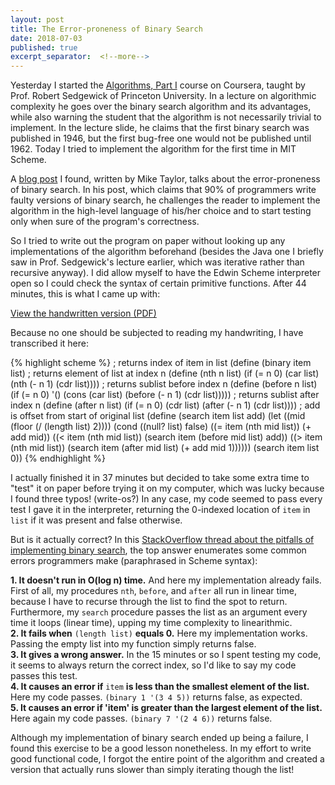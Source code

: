 ```yaml
---
layout: post
title: The Error-proneness of Binary Search
date: 2018-07-03
published: true
excerpt_separator:  <!--more-->
---
```

Yesterday I started the [Algorithms, Part I](https://www.coursera.org/learn/algorithms-part1) course on Coursera, taught by Prof. Robert Sedgewick of Princeton University. In a lecture on algorithmic complexity he goes over the binary search algorithm and its advantages, while also warning the student that the algorithm is not necessarily trivial to implement. In the lecture slide, he claims that the first binary search was published in 1946, but the first bug-free one would not be published until 1962. Today I tried to implement the algorithm for the first time in MIT Scheme.  
<!--more-->

A [blog post](https://reprog.wordpress.com/2010/04/19/are-you-one-of-the-10-percent/) I found, written by Mike Taylor, talks about the error-proneness of binary search. In his post, which claims that 90% of programmers write faulty versions of binary search, he challenges the reader to implement the algorithm in the high-level language of his/her choice and to start testing only when sure of the program's correctness.  

So I tried to write out the program on paper without looking up any implementations of the algorithm beforehand (besides the Java one I briefly saw in Prof. Sedgewick's lecture earlier, which was iterative rather than recursive anyway). I did allow myself to have the Edwin Scheme interpreter open so I could check the syntax of certain primitive functions. After 44 minutes, this is what I came up with:  

[View the handwritten version (PDF)](/media/binary-search/binary-search.pdf)  

Because no one should be subjected to reading my handwriting, I have transcribed it here:  

{% highlight scheme %}
; returns index of item in list
(define (binary item list)
  ; returns element of list at index n
  (define (nth n list)
    (if (= n 0) (car list) (nth (- n 1) (cdr list))))
  ; returns sublist before index n
  (define (before n list)
    (if (= n 0) '() (cons (car list) 
                          (before (- n 1) (cdr list)))))
  ; returns sublist after index n
  (define (after n list)
    (if (= n 0) (cdr list) (after (- n 1) (cdr list))))
  ; add is offset from start of original list
  (define (search item list add)
    (let ((mid (floor (/ (length list) 2))))
      (cond ((null? list) false)
            ((= item (nth mid list))
             (+ add mid))
            ((< item (nth mid list))
             (search item (before mid list) add))
            ((> item (nth mid list))
             (search item (after mid list) (+ add mid 1))))))
  (search item list 0))
{% endhighlight %}

I actually finished it in 37 minutes but decided to take some extra time to "test" it on paper before trying it on my computer, which was lucky because I found three typos! (write-os?) In any case, my code seemed to pass every test I gave it in the interpreter, returning the 0-indexed location of `item` in `list` if it was present and false otherwise.  

But is it actually correct? In this [StackOverflow thread about the pitfalls of implementing binary search](https://stackoverflow.com/questions/504335/what-are-the-pitfalls-in-implementing-binary-search), the top answer enumerates some common errors programmers make (paraphrased in Scheme syntax):  

__1. It doesn't run in O(log n) time.__ And here my implementation already fails. First of all, my procedures `nth`, `before`, and `after` all run in linear time, because I have to recurse through the list to find the spot to return. Furthermore, my `search` procedure passes the list as an argument every time it loops (linear time), upping my time complexity to linearithmic.  
__2. It fails when__ `(length list)` __equals 0.__ Here my implementation works. Passing the empty list into my function simply returns false.  
__3. It gives a wrong answer.__ In the 15 minutes or so I spent testing my code, it seems to always return the correct index, so I'd like to say my code passes this test.  
__4. It causes an error if__ `item` __is less than the smallest element of the list.__ Here my code passes. `(binary 1 '(3 4 5))` returns false, as expected.  
__5. It causes an error if 'item' is greater than the largest element of the list.__ Here again my code passes. `(binary 7 '(2 4 6))` returns false.  

Although my implementation of binary search ended up being a failure, I found this exercise to be a good lesson nonetheless. In my effort to write good functional code, I forgot the entire point of the algorithm and created a version that actually runs slower than simply iterating though the list!
